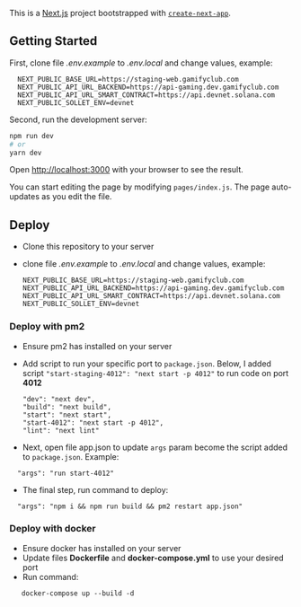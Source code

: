 This is a [Next.js](https://nextjs.org/) project bootstrapped with [`create-next-app`](https://github.com/vercel/next.js/tree/canary/packages/create-next-app).

## Getting Started

First, clone file _.env.example_ to _.env.local_ and change values, example:

```
  NEXT_PUBLIC_BASE_URL=https://staging-web.gamifyclub.com
  NEXT_PUBLIC_API_URL_BACKEND=https://api-gaming.dev.gamifyclub.com
  NEXT_PUBLIC_API_URL_SMART_CONTRACT=https://api.devnet.solana.com
  NEXT_PUBLIC_SOLLET_ENV=devnet
```

Second, run the development server:

```bash
npm run dev
# or
yarn dev
```

Open [http://localhost:3000](http://localhost:3000) with your browser to see the result.

You can start editing the page by modifying `pages/index.js`. The page auto-updates as you edit the file.

## Deploy

- Clone this repository to your server
- clone file _.env.example_ to _.env.local_ and change values, example:

  ```
  NEXT_PUBLIC_BASE_URL=https://staging-web.gamifyclub.com
  NEXT_PUBLIC_API_URL_BACKEND=https://api-gaming.dev.gamifyclub.com
  NEXT_PUBLIC_API_URL_SMART_CONTRACT=https://api.devnet.solana.com
  NEXT_PUBLIC_SOLLET_ENV=devnet
  ```

### Deploy with pm2

- Ensure pm2 has installed on your server
- Add script to run your specific port to `package.json`. Below, I added script `"start-staging-4012": "next start -p 4012"` to run code on port **4012**

  ```
  "dev": "next dev",
  "build": "next build",
  "start": "next start",
  "start-4012": "next start -p 4012",
  "lint": "next lint"
  ```

- Next, open file app.json to update `args` param become the script added to `package.json`. Example:

```
  "args": "run start-4012"
```

- The final step, run command to deploy:

```
  "args": "npm i && npm run build && pm2 restart app.json"
```

### Deploy with docker

- Ensure docker has installed on your server
- Update files **Dockerfile** and **docker-compose.yml** to use your desired port
- Run command:

```
   docker-compose up --build -d
```
